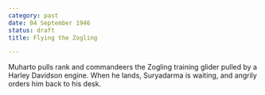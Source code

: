 ```yaml
---
category: past
date: 04 September 1946
status: draft
title: Flying the Zogling

---
```



Muharto pulls rank and commandeers the Zogling
training glider pulled by a Harley Davidson engine. When he lands,
Suryadarma is waiting, and angrily orders him back to his desk.
